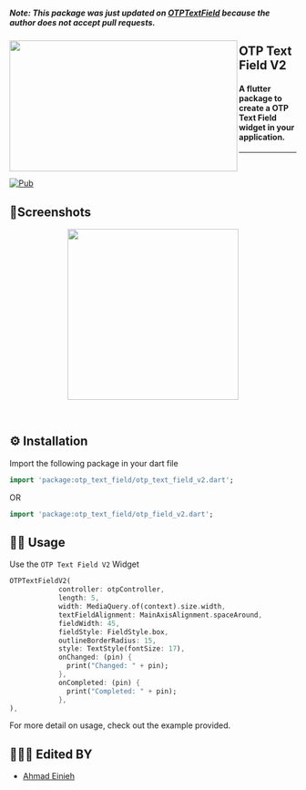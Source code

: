 <h5>
Note: This package was just updated on <a href="https://github.com/iamvivekkaushik/OTPTextField">OTPTextField</a> because the author does not accept pull requests.
</h5>

<a href="https://github.com/ahmad-einieh/OTPTextFieldV2">
<img align="left" src="https://raw.githubusercontent.com/iamvivekkaushik/OTPTextField/master/screenshot/logo.png" width="400" height="230" /></a>

<p><h2 align="left">OTP Text Field V2</h2></p>

<h4>A flutter package to create a OTP Text Field widget in your application.</h4>

___

</br>

[![Pub]()]()


## 📱Screenshots
<p align="center">
<img src="https://raw.githubusercontent.com/iamvivekkaushik/OTPTextField/master/screenshot/screen.png" width="300"/>
</p>
<br>

## ⚙️ Installation

Import the following package in your dart file

```dart
import 'package:otp_text_field/otp_text_field_v2.dart';
```
OR 

```dart
import 'package:otp_text_field/otp_field_v2.dart';
```

## 👨‍💻 Usage

Use the `OTP Text Field V2` Widget

```dart
OTPTextFieldV2(
            controller: otpController,
            length: 5,
            width: MediaQuery.of(context).size.width,
            textFieldAlignment: MainAxisAlignment.spaceAround,
            fieldWidth: 45,
            fieldStyle: FieldStyle.box,
            outlineBorderRadius: 15,
            style: TextStyle(fontSize: 17),
            onChanged: (pin) {
              print("Changed: " + pin);
            },
            onCompleted: (pin) {
              print("Completed: " + pin);
            },
),
```

For more detail on usage, check out the example provided.

## 🙍🏻‍♂️ Edited BY

* [Ahmad Einieh](https://github.com/ahmad-einieh)


